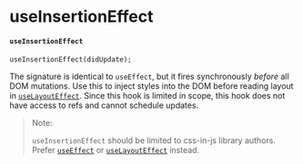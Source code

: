 # useInsertionEffect

#### `useInsertionEffect` <a href="#useinsertioneffect" id="useinsertioneffect"></a>

```
useInsertionEffect(didUpdate);
```

The signature is identical to `useEffect`, but it fires synchronously _before_ all DOM mutations. Use this to inject styles into the DOM before reading layout in [`useLayoutEffect`](https://devdocs.io/react/hooks-reference#uselayouteffect). Since this hook is limited in scope, this hook does not have access to refs and cannot schedule updates.

> Note:
>
> `useInsertionEffect` should be limited to css-in-js library authors. Prefer [`useEffect`](https://devdocs.io/react/hooks-reference#useeffect) or [`useLayoutEffect`](https://devdocs.io/react/hooks-reference#uselayouteffect) instead.
